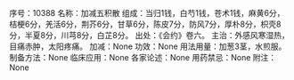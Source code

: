 序号：10388
名称：加减五积散
组成：当归1钱，白芍1钱，苍术1钱，麻黄6分，桔梗6分，羌活6分，荆芥6分，甘草6分，陈皮7分，防风7分，厚朴8分，枳壳8分，半夏8分，川芎8分，白芷8分。
出处：《会约》卷六。
主治：外感风寒湿热，目痛赤肿，太阳疼痛。
加减：None
功效：None
用法用量：加葱3茎，水煎服。
制备方法：None
临床应用：None
各家论述：None
用药禁忌：None
附注：None
